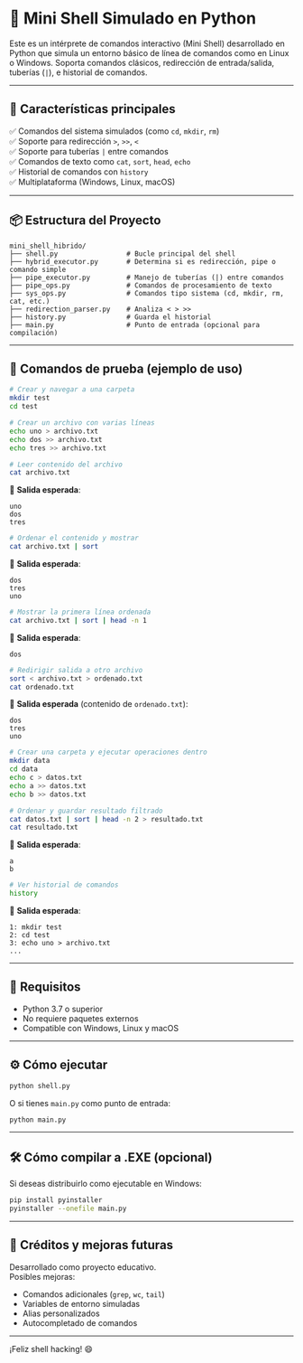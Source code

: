 # 🐚 Mini Shell Simulado en Python

Este es un intérprete de comandos interactivo (Mini Shell) desarrollado en Python que simula un entorno básico de línea de comandos como en Linux o Windows. Soporta comandos clásicos, redirección de entrada/salida, tuberías (`|`), e historial de comandos.

---

## 🚀 Características principales

✅ Comandos del sistema simulados (como `cd`, `mkdir`, `rm`)  
✅ Soporte para redirección `>`, `>>`, `<`  
✅ Soporte para tuberías `|` entre comandos  
✅ Comandos de texto como `cat`, `sort`, `head`, `echo`  
✅ Historial de comandos con `history`  
✅ Multiplataforma (Windows, Linux, macOS)

---

## 📦 Estructura del Proyecto

```
mini_shell_hibrido/
├── shell.py                 # Bucle principal del shell
├── hybrid_executor.py       # Determina si es redirección, pipe o comando simple
├── pipe_executor.py         # Manejo de tuberías (|) entre comandos
├── pipe_ops.py              # Comandos de procesamiento de texto
├── sys_ops.py               # Comandos tipo sistema (cd, mkdir, rm, cat, etc.)
├── redirection_parser.py    # Analiza < > >>
├── history.py               # Guarda el historial
├── main.py                  # Punto de entrada (opcional para compilación)
```

---

## 🧪 Comandos de prueba (ejemplo de uso)

```sh
# Crear y navegar a una carpeta
mkdir test
cd test

# Crear un archivo con varias líneas
echo uno > archivo.txt
echo dos >> archivo.txt
echo tres >> archivo.txt

# Leer contenido del archivo
cat archivo.txt
```

💬 **Salida esperada**:
```
uno
dos
tres
```

```sh
# Ordenar el contenido y mostrar
cat archivo.txt | sort
```

💬 **Salida esperada**:
```
dos
tres
uno
```

```sh
# Mostrar la primera línea ordenada
cat archivo.txt | sort | head -n 1
```

💬 **Salida esperada**:
```
dos
```

```sh
# Redirigir salida a otro archivo
sort < archivo.txt > ordenado.txt
cat ordenado.txt
```

💬 **Salida esperada** (contenido de `ordenado.txt`):
```
dos
tres
uno
```

```sh
# Crear una carpeta y ejecutar operaciones dentro
mkdir data
cd data
echo c > datos.txt
echo a >> datos.txt
echo b >> datos.txt

# Ordenar y guardar resultado filtrado
cat datos.txt | sort | head -n 2 > resultado.txt
cat resultado.txt
```

💬 **Salida esperada**:
```
a
b
```

```sh
# Ver historial de comandos
history
```

💬 **Salida esperada**:
```
1: mkdir test
2: cd test
3: echo uno > archivo.txt
...
```

---

## 🧠 Requisitos

- Python 3.7 o superior
- No requiere paquetes externos
- Compatible con Windows, Linux y macOS

---

## ⚙️ Cómo ejecutar

```bash
python shell.py
```

O si tienes `main.py` como punto de entrada:

```bash
python main.py
```

---

## 🛠 Cómo compilar a .EXE (opcional)

Si deseas distribuirlo como ejecutable en Windows:

```bash
pip install pyinstaller
pyinstaller --onefile main.py
```

---

## 📌 Créditos y mejoras futuras

Desarrollado como proyecto educativo.  
Posibles mejoras:
- Comandos adicionales (`grep`, `wc`, `tail`)
- Variables de entorno simuladas
- Alias personalizados
- Autocompletado de comandos

---

¡Feliz shell hacking! 😄